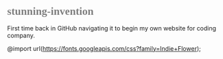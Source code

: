 # stunning-invention
First time back in GitHub navigating it to begin my own website for coding company.

@import 
url(https://fonts.googleapis.com/css?family=Indie+Flower);

<style> h1 {
  color: gray;
  font-family: Indie Flower;
  font-weight: bold;
  font-size: 25
}</style>
